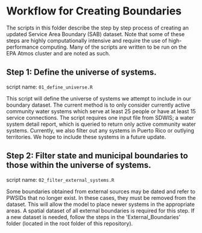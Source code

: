 # Workflow for Creating Boundaries

The scripts in this folder describe the step by step process of creating an updated Service Area Boundary (SAB) dataset. Note that some of these steps are highly computationally intensive and require the use of high-performance computing. Many of the scripts are written to be run on the EPA Atmos cluster and are noted as such.


## Step 1: Define the universe of systems.

script name: `01_define_universe.R`

This script will define the universe of systems we attempt to include in our boundary dataset. The current method is to only consider currently active community water systems which serve at least 25 people or have at least 15 service connections. The script requires one input file from SDWIS; a water system detail report, which is queried to return only active community water systems. Currently, we also filter out any systems in Puerto Rico or outlying territories. We hope to include these systems in a future update.

## Step 2: Filter state and municipal boundaries to those within the universe of systems.

script name: `02_filter_external_systems.R`

Some boundaries obtained from external sources may be dated and refer to PWSIDs that no longer exist. In these cases, they must be removed from the dataset. This will allow the model to place newer systems in the appropriate areas. A spatial dataset of all external boundaries is required for this step. If a new dataset is needed, follow the steps in the 'External_Boundaries' folder (located in the root folder of this repository).